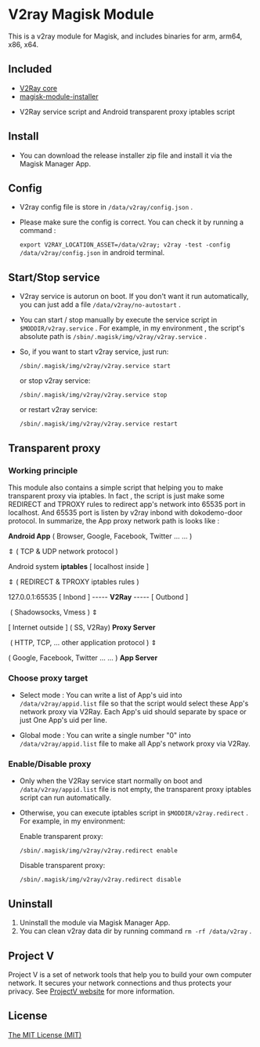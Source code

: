 # V2ray Magisk Module

This is a v2ray module for Magisk, and includes binaries for arm, arm64, x86, x64.



## Included

* [V2Ray core](<https://github.com/v2ray/v2ray-core>)
* [magisk-module-installer](https://github.com/topjohnwu/magisk-module-installer)

- V2Ray service script and Android transparent proxy iptables script



## Install

- You can download the release installer zip file and install it via the Magisk Manager App.



## Config

- V2ray config file is store in `/data/v2ray/config.json` .


- Please make sure the config is correct. You can check it by running a command :

   `export V2RAY_LOCATION_ASSET=/data/v2ray; v2ray -test -config /data/v2ray/config.json`  in android terminal.




## Start/Stop service

- V2ray service is autorun on boot. If you don't want it run automatically, you can just add a file `/data/v2ray/no-autostart` .

- You can start / stop manually by execute the service script in `$MODDIR/v2ray.service` . For example, in my environment , the script's absolute path is `/sbin/.magisk/img/v2ray/v2ray.service` .

- So, if you want to start v2ray service, just run:

  `/sbin/.magisk/img/v2ray/v2ray.service start`

  or stop v2ray service:

  `/sbin/.magisk/img/v2ray/v2ray.service stop `

  or restart v2ray service:

  `/sbin/.magisk/img/v2ray/v2ray.service restart`

## Transparent proxy

### Working principle

This module also contains a simple script that helping you to make transparent proxy via iptables. In fact , the script is just make some REDIRECT and TPROXY rules to redirect app's network into 65535 port in localhost. And 65535 port is listen by v2ray inbond with dokodemo-door protocol. In summarize, the App proxy network path is looks like :



**Android App** ( Browser, Google, Facebook, Twitter ... ... )

  &vArr;  ( TCP & UDP network protocol )

Android system **iptables**                          [ localhost inside ]

  &vArr;  ( REDIRECT & TPROXY iptables rules )

127.0.0.1:65535 [ Inbond ] ----- **V2Ray** ----- [ Outbond ]

​          ( Shadowsocks, Vmess )                                &vArr;

  [ Internet outside ]            ( SS, V2Ray)       **Proxy Server**

​       ( HTTP, TCP, ... other application protocol )   &vArr;

 ( Google, Facebook, Twitter ... ... )                 **App Server**



### Choose proxy target

- Select mode : You can write a list of App's uid into `/data/v2ray/appid.list` file so that the script would select these App's network proxy via V2Ray. Each App's uid should separate by space or just One App's uid per line.

- Global mode : You can write a single number "0" into `/data/v2ray/appid.list` file to make all App's network proxy via V2Ray.



### Enable/Disable proxy

- Only when the V2Ray service start normally on boot and  `/data/v2ray/appid.list` file is not empty, the transparent proxy iptables script can run automatically.

- Otherwise, you can execute iptables script in `$MODDIR/v2ray.redirect` . For example, in my environment:

  Enable transparent proxy:

  `/sbin/.magisk/img/v2ray/v2ray.redirect enable`

  Disable transparent proxy:

  `/sbin/.magisk/img/v2ray/v2ray.redirect disable`



## Uninstall

1. Uninstall the module via Magisk Manager App.
2. You can clean v2ray data dir by running command `rm -rf /data/v2ray` .



## Project V

Project V is a set of network tools that help you to build your own computer network. It secures your network connections and thus protects your privacy. See [ProjectV website](https://www.v2ray.com/) for more information.



## License

[The MIT License (MIT)](https://raw.githubusercontent.com/v2ray/v2ray-core/master/LICENSE)